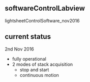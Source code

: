 ## softwareControlLabview
lightsheetControlSoftware_nov2016

## current status
2nd Nov 2016
  - fully operational 
  - 2 modes of stack acquisition
      - stop and start
      - continuous motion
